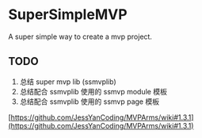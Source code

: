 # SuperSimpleMVP
A super simple way to create a mvp project.

## TODO

1. 总结 super mvp lib (ssmvplib) 
2. 总结配合 ssmvplib 使用的 ssmvp module 模板
3. 总结配合 ssmvplib 使用的 ssmvp page 模板

[https://github.com/JessYanCoding/MVPArms/wiki#1.3.1](https://github.com/JessYanCoding/MVPArms/wiki#1.3.1)
